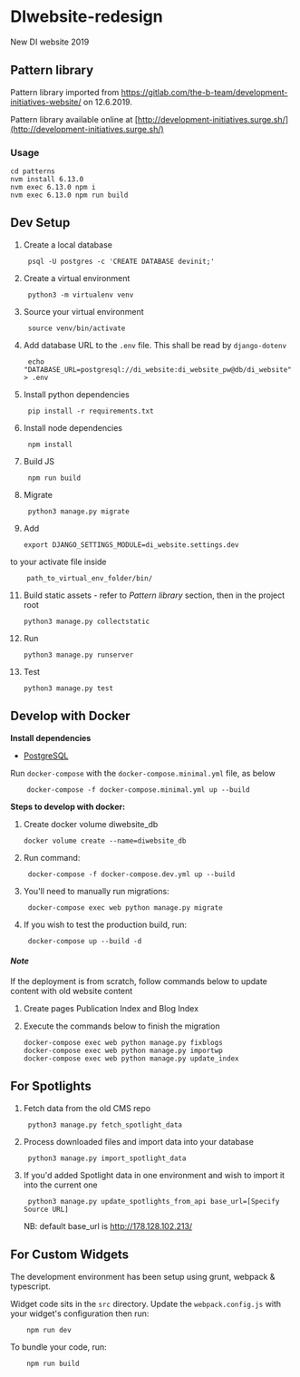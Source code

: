 # DIwebsite-redesign
New DI website 2019

## Pattern library

Pattern library imported from https://gitlab.com/the-b-team/development-initiatives-website/ on 12.6.2019.

Pattern library available online at [http://development-initiatives.surge.sh/](http://development-initiatives.surge.sh/)

### Usage

    cd patterns
    nvm install 6.13.0
    nvm exec 6.13.0 npm i
    nvm exec 6.13.0 npm run build

## Dev Setup

1. Create a local database

        psql -U postgres -c 'CREATE DATABASE devinit;'

2. Create a virtual environment

        python3 -m virtualenv venv

3. Source your virtual environment

        source venv/bin/activate

4. Add database URL to the `.env` file. This shall be read by `django-dotenv`

        echo "DATABASE_URL=postgresql://di_website:di_website_pw@db/di_website" > .env

5. Install python dependencies

        pip install -r requirements.txt

6. Install node dependencies

        npm install

7. Build JS

        npm run build

8. Migrate

        python3 manage.py migrate

10. Add

        export DJANGO_SETTINGS_MODULE=di_website.settings.dev

   to your activate file inside

        path_to_virtual_env_folder/bin/

11. Build static assets - refer to *Pattern library* section, then in the project root

        python3 manage.py collectstatic

12. Run

        python3 manage.py runserver

13. Test

        python3 manage.py test

## Develop with Docker

**Install dependencies**

- [PostgreSQL](https://www.digitalocean.com/community/tutorials/how-to-install-postgresql-on-ubuntu-20-04-quickstart)

Run `docker-compose` with the `docker-compose.minimal.yml` file, as below

        docker-compose -f docker-compose.minimal.yml up --build

**Steps to develop with docker:**

1. Create docker volume diwebsite_db
    ```docker
    docker volume create --name=diwebsite_db
    ```
2. Run command:

        docker-compose -f docker-compose.dev.yml up --build

3. You'll need to manually run migrations:

        docker-compose exec web python manage.py migrate

4. If you wish to test the production build, run:

        docker-compose up --build -d

#### *Note*
If the deployment is from scratch, follow commands below to update content with old website content
1. Create pages Publication Index and Blog Index
2. Execute the commands below to finish the migration

   ```docker
   docker-compose exec web python manage.py fixblogs
   docker-compose exec web python manage.py importwp
   docker-compose exec web python manage.py update_index
   ```

## For Spotlights
1. Fetch data from the old CMS repo

        python3 manage.py fetch_spotlight_data

2. Process downloaded files and import data into your database

        python3 manage.py import_spotlight_data

3. If you'd added Spotlight data in one environment and wish to import it into the current one

        python3 manage.py update_spotlights_from_api base_url=[Specify Source URL]
    NB: default base_url is http://178.128.102.213/


## For Custom Widgets

The development environment has been setup using grunt, webpack & typescript.

Widget code sits in the `src` directory. Update the `webpack.config.js` with your widget's configuration then run:

        npm run dev

To bundle your code, run:

        npm run build
